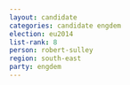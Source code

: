 ```yaml
---
layout: candidate
categories: candidate engdem
election: eu2014
list-rank: 8
person: robert-sulley
region: south-east
party: engdem
---
```

